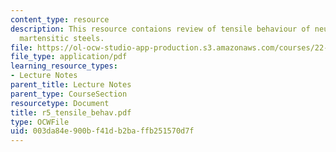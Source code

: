 ```yaml
---
content_type: resource
description: This resource contaions review of tensile behaviour of neutron-irradiated
  martensitic steels.
file: https://ol-ocw-studio-app-production.s3.amazonaws.com/courses/22-314j-structural-mechanics-in-nuclear-power-technology-fall-2006/003da84e900bf41db2baffb251570d7f_r5_tensile_behav.pdf
file_type: application/pdf
learning_resource_types:
- Lecture Notes
parent_title: Lecture Notes
parent_type: CourseSection
resourcetype: Document
title: r5_tensile_behav.pdf
type: OCWFile
uid: 003da84e-900b-f41d-b2ba-ffb251570d7f
---
```

